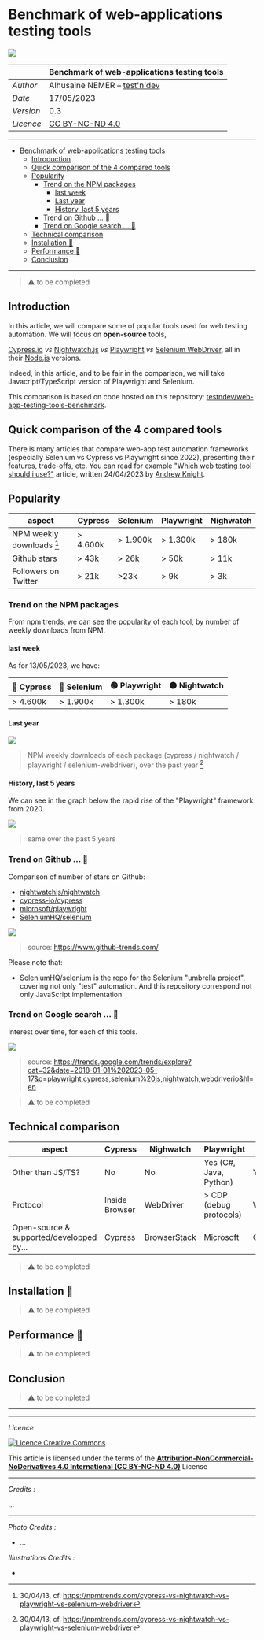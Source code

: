 # Benchmark of web-applications testing tools

![](https://github.com/testndev/web-app-testing-tools-benchmark/raw/main/doc/header-image.png)

|           | Benchmark of web-applications testing tools           |
| --------- | ----------------------------------------------------- |
| _Author_  | Alhusaine NEMER – [test'n'dev](https://testndev.com/) |
| _Date_    | 17/05/2023                                            |
| _Version_ | 0.3                                                   |
| _Licence_ | <a href="#licence">CC BY-NC-ND 4.0</a>                |

---

- [Benchmark of web-applications testing tools](#benchmark-of-web-applications-testing-tools)
  - [Introduction](#introduction)
  - [Quick comparison of the 4 compared tools](#quick-comparison-of-the-4-compared-tools)
  - [Popularity](#popularity)
    - [Trend on the NPM packages](#trend-on-the-npm-packages)
      - [last week](#last-week)
      - [Last year](#last-year)
      - [History, last 5 years](#history-last-5-years)
    - [Trend on Github ... 🚧](#trend-on-github--)
    - [Trend on Google search ... 🚧](#trend-on-google-search--)
  - [Technical comparison](#technical-comparison)
  - [Installation 🚧](#installation-)
  - [Performance 🚧](#performance-)
  - [Conclusion](#conclusion)

---



> ⚠️ to be completed


## Introduction

In this article, we will compare some of popular tools used for web testing automation. We will focus on **open-source** tools, 



 [Cypress.io](https://cypress.io/) *vs* [Nightwatch.js](https://nightwatchjs.org) *vs* [Playwright](https://playwright.dev/) *vs* [Selenium WebDriver](https://www.selenium.dev/documentation/webdriver/), all in their [Node.js](https://nodejs.org) versions.

Indeed, in this article, and to be fair in the comparison, we will take Javacript/TypeScript version of Playwright and Selenium.

This comparison is based on code hosted on this repository: [testndev/web-app-testing-tools-benchmark](https://github.com/testndev/web-app-testing-tools-benchmark/).

## Quick comparison of the 4 compared tools

There is many articles that compare web-app test automation frameworks (especially Selenium vs Cypress vs Playwright since 2022), presenting their features, trade-offs, etc. You can read for example ["Which web testing tool should i use?"](https://automationpanda.com/2023/04/24/which-web-testing-tool-should-i-use) article, written 24/04/2023 by [Andrew Knight](https://twitter.com/automationpanda).

## Popularity

| aspect                    | Cypress  | Selenium | Playwright | Nighwatch |
| ------------------------- | -------- | -------- | ---------- | --------- |
| NPM weekly downloads [^1] | > 4.600k | > 1.900k | > 1.300k   | > 180k    |
| Github stars              | > 43k    | > 26k    | > 50k      | > 11k     |
| Followers on Twitter      | > 21k    | >23k     | > 9k       | > 3k      |


### Trend on the NPM packages

From [npm trends](https://npmtrends.com/cypress-vs-nightwatch-vs-playwright-vs-selenium-webdriver), we can see the popularity of each tool, by number of weekly downloads from NPM. 

#### last week
As for 13/05/2023, we have:

| 🔵 Cypress | 🔴 Selenium | 🟢 Playwright | 🟠 Nightwatch |
| --------- | ---------- | ------------ | ------------ |
| > 4.600k  | > 1.900k   | > 1.300k     | > 180k       |

#### Last year

![](../img/300/npmtrends.cy-bw-pw-se.last-1y.png)
> NPM weekly downloads of each package (cypress / nightwatch / playwright / selenium-webdriver), over the past year [^1] 

#### History, last 5 years

We can see in the graph below the rapid rise of the "Playwright" framework from 2020.

![](../img/300/npmtrends.cy-bw-pw-se.last-5y.png)
> same over the past 5 years 



### Trend on Github ... 🚧

Comparison of number of stars on Github:

- [nightwatchjs/nightwatch](https://github.com/nightwatchjs/nightwatch)
- [cypress-io/cypress](https://github.com/cypress-io/cypress)
- [microsoft/playwright](https://github.com/microsoft/playwright)
- [SeleniumHQ/selenium](https://github.com/SeleniumHQ/selenium)

![](../img/300/github-trends.png)

> source: https://www.github-trends.com/

Please note that:
- [SeleniumHQ/selenium](https://github.com/SeleniumHQ/selenium) is the repo for the Selenium "umbrella project", covering not only "test" automation. And this repository correspond not only JavaScript implementation. 


### Trend on Google search ... 🚧


Interest over time, for each of this tools.

![](../img/300/google-trend-2018-now.png)

> source: https://trends.google.com/trends/explore?cat=32&date=2018-01-01%202023-05-17&q=playwright,cypress,selenium%20js,nightwatch,webdriverio&hl=en

> ⚠️ to be completed



## Technical comparison


| aspect                                   | Cypress        | Nighwatch    | Playwright              | Selenium  |
| ---------------------------------------- | -------------- | ------------ | ----------------------- | --------- |
| Other than JS/TS?                        | No             | No           | Yes (C#, Java, Python)  | Yes, many |
| Protocol                                 | Inside Browser | WebDriver    | > CDP (debug protocols) | WebDriver |
| Open-source & supported/developped by... | Cypress        | BrowserStack | Microsoft               | Community |
 
> ⚠️ to be completed


## Installation 🚧

> ⚠️ to be completed



## Performance 🚧

> ⚠️ to be completed

## Conclusion

> ⚠️ to be completed






----


---

<a id="licence"></a>

_Licence_

<a rel="license" href="http://creativecommons.org/licenses/by-nc-nd/4.0/"><img alt="Licence Creative Commons" style="border-width:0" src="https://i.creativecommons.org/l/by-nc-nd/4.0/88x31.png" /></a> 
 

This article is licensed under the terms of the 
<a rel="license" href="http://creativecommons.org/licenses/by-nc-nd/4.0/">__Attribution-NonCommercial-NoDerivatives 4.0 International (CC BY-NC-ND 4.0)__</a> License

---

_Credits :_

...

---

_Photo Credits :_

- ...
  

_Illustrations Credits :_
- [^1]:  30/04/13, cf. https://npmtrends.com/cypress-vs-nightwatch-vs-playwright-vs-selenium-webdriver
    
